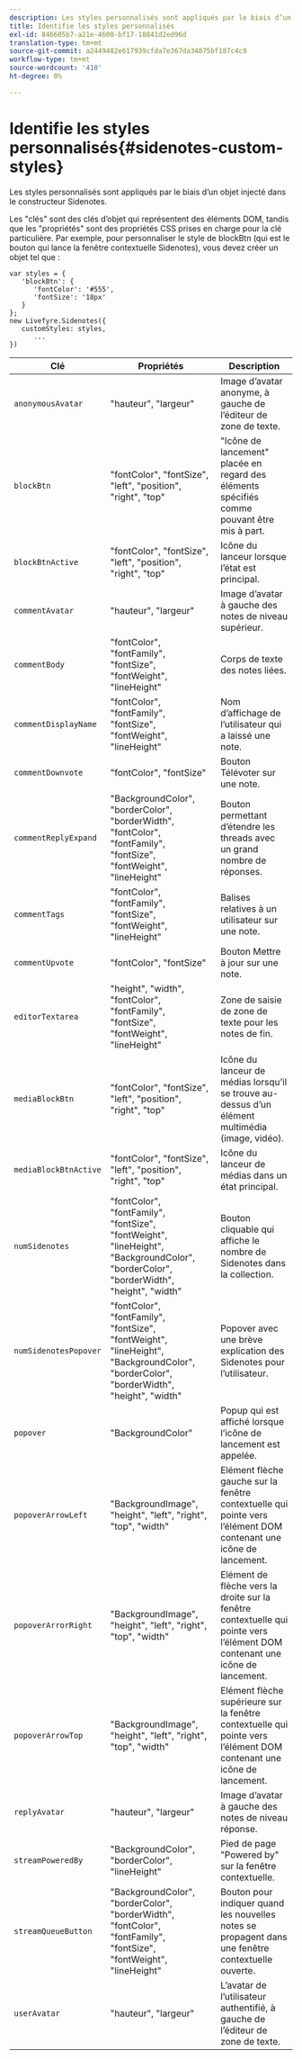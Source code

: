 ```yaml
---
description: Les styles personnalisés sont appliqués par le biais d’un objet injecté dans le constructeur Sidenotes.
title: Identifie les styles personnalisés
exl-id: 846605b7-a21e-4600-bf17-18841d2ed96d
translation-type: tm+mt
source-git-commit: a2449482e617939cfda7e367da34875bf187c4c9
workflow-type: tm+mt
source-wordcount: '410'
ht-degree: 0%

---
```


# Identifie les styles personnalisés{#sidenotes-custom-styles}

Les styles personnalisés sont appliqués par le biais d’un objet injecté dans le constructeur Sidenotes.

Les &quot;clés&quot; sont des clés d’objet qui représentent des éléments DOM, tandis que les &quot;propriétés&quot; sont des propriétés CSS prises en charge pour la clé particulière. Par exemple, pour personnaliser le style de blockBtn (qui est le bouton qui lance la fenêtre contextuelle Sidenotes), vous devez créer un objet tel que :

```
var styles = { 
   'blockBtn': { 
      'fontColor': '#555', 
      'fontSize': '18px' 
   } 
}; 
new Livefyre.Sidenotes({ 
   customStyles: styles, 
      ...  
})
```

| **Clé** | **Propriétés** | Description |
|---|---|---|
| `anonymousAvatar` | &quot;hauteur&quot;, &quot;largeur&quot; | Image d’avatar anonyme, à gauche de l’éditeur de zone de texte. |
| `blockBtn` | &quot;fontColor&quot;, &quot;fontSize&quot;, &quot;left&quot;, &quot;position&quot;, &quot;right&quot;, &quot;top&quot; | &quot;Icône de lancement&quot; placée en regard des éléments spécifiés comme pouvant être mis à part. |
| `blockBtnActive` | &quot;fontColor&quot;, &quot;fontSize&quot;, &quot;left&quot;, &quot;position&quot;, &quot;right&quot;, &quot;top&quot; | Icône du lanceur lorsque l’état est principal. |
| `commentAvatar` | &quot;hauteur&quot;, &quot;largeur&quot; | Image d’avatar à gauche des notes de niveau supérieur. |
| `commentBody` | &quot;fontColor&quot;, &quot;fontFamily&quot;, &quot;fontSize&quot;, &quot;fontWeight&quot;, &quot;lineHeight&quot; | Corps de texte des notes liées. |
| `commentDisplayName` | &quot;fontColor&quot;, &quot;fontFamily&quot;, &quot;fontSize&quot;, &quot;fontWeight&quot;, &quot;lineHeight&quot; | Nom d’affichage de l’utilisateur qui a laissé une note. |
| `commentDownvote` | &quot;fontColor&quot;, &quot;fontSize&quot; | Bouton Télévoter sur une note. |
| `commentReplyExpand` | &quot;BackgroundColor&quot;, &quot;borderColor&quot;, &quot;borderWidth&quot;, &quot;fontColor&quot;, &quot;fontFamily&quot;, &quot;fontSize&quot;, &quot;fontWeight&quot;, &quot;lineHeight&quot; | Bouton permettant d’étendre les threads avec un grand nombre de réponses. |
| `commentTags` | &quot;fontColor&quot;, &quot;fontFamily&quot;, &quot;fontSize&quot;, &quot;fontWeight&quot;, &quot;lineHeight&quot; | Balises relatives à un utilisateur sur une note. |
| `commentUpvote` | &quot;fontColor&quot;, &quot;fontSize&quot; | Bouton Mettre à jour sur une note. |
| `editorTextarea` | &quot;height&quot;, &quot;width&quot;, &quot;fontColor&quot;, &quot;fontFamily&quot;, &quot;fontSize&quot;, &quot;fontWeight&quot;, &quot;lineHeight&quot; | Zone de saisie de zone de texte pour les notes de fin. |
| `mediaBlockBtn` | &quot;fontColor&quot;, &quot;fontSize&quot;, &quot;left&quot;, &quot;position&quot;, &quot;right&quot;, &quot;top&quot; | Icône du lanceur de médias lorsqu’il se trouve au-dessus d’un élément multimédia (image, vidéo). |
| `mediaBlockBtnActive` | &quot;fontColor&quot;, &quot;fontSize&quot;, &quot;left&quot;, &quot;position&quot;, &quot;right&quot;, &quot;top&quot; | Icône du lanceur de médias dans un état principal. |
| `numSidenotes` | &quot;fontColor&quot;, &quot;fontFamily&quot;, &quot;fontSize&quot;, &quot;fontWeight&quot;, &quot;lineHeight&quot;, &quot;BackgroundColor&quot;, &quot;borderColor&quot;, &quot;borderWidth&quot;, &quot;height&quot;, &quot;width&quot; | Bouton cliquable qui affiche le nombre de Sidenotes dans la collection. |
| `numSidenotesPopover` | &quot;fontColor&quot;, &quot;fontFamily&quot;, &quot;fontSize&quot;, &quot;fontWeight&quot;, &quot;lineHeight&quot;, &quot;BackgroundColor&quot;, &quot;borderColor&quot;, &quot;borderWidth&quot;, &quot;height&quot;, &quot;width&quot; | Popover avec une brève explication des Sidenotes pour l’utilisateur. |
| `popover` | &quot;BackgroundColor&quot; | Popup qui est affiché lorsque l’icône de lancement est appelée. |
| `popoverArrowLeft` | &quot;BackgroundImage&quot;, &quot;height&quot;, &quot;left&quot;, &quot;right&quot;, &quot;top&quot;, &quot;width&quot; | Elément flèche gauche sur la fenêtre contextuelle qui pointe vers l’élément DOM contenant une icône de lancement. |
| `popoverArrorRight` | &quot;BackgroundImage&quot;, &quot;height&quot;, &quot;left&quot;, &quot;right&quot;, &quot;top&quot;, &quot;width&quot; | Elément de flèche vers la droite sur la fenêtre contextuelle qui pointe vers l’élément DOM contenant une icône de lancement. |
| `popoverArrowTop` | &quot;BackgroundImage&quot;, &quot;height&quot;, &quot;left&quot;, &quot;right&quot;, &quot;top&quot;, &quot;width&quot; | Elément flèche supérieure sur la fenêtre contextuelle qui pointe vers l’élément DOM contenant une icône de lancement. |
| `replyAvatar` | &quot;hauteur&quot;, &quot;largeur&quot; | Image d’avatar à gauche des notes de niveau réponse. |
| `streamPoweredBy` | &quot;BackgroundColor&quot;, &quot;borderColor&quot;, &quot;lineHeight&quot; | Pied de page &quot;Powered by&quot; sur la fenêtre contextuelle. |
| `streamQueueButton` | &quot;BackgroundColor&quot;, &quot;borderColor&quot;, &quot;borderWidth&quot;, &quot;fontColor&quot;, &quot;fontFamily&quot;, &quot;fontSize&quot;, &quot;fontWeight&quot;, &quot;lineHeight&quot; | Bouton pour indiquer quand les nouvelles notes se propagent dans une fenêtre contextuelle ouverte. |
| `userAvatar` | &quot;hauteur&quot;, &quot;largeur&quot; | L’avatar de l’utilisateur authentifié, à gauche de l’éditeur de zone de texte. |
